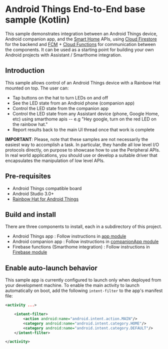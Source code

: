 # Android Things End-to-End base sample (Kotlin)

This sample demonstrates integration between an Android Things device, Android companion
app, and the [Smart Home](https://developers.google.com/actions/smarthome/) APIs, using [Cloud Firestore](https://firebase.google.com/docs/firestore/) for the backend and [FCM](https://firebase.google.com/docs/cloud-messaging/) + [Cloud Functions](https://firebase.google.com/products/functions/)
for communication between the components.  It can be used as a starting point for building
your own Android projects with Assistant / Smarthome integration.

## Introduction

This sample allows control of an Android Things device with a Rainbow Hat mounted on top.  The user can:

- Tap buttons on the hat to turn LEDs on and off
- See the LED state from an Android phone (companion app)
- Control the LED state from the companion app
- Control the LED state from any Assistant device (phone, Google Home, etc)
  using smarthome apis -- e.g "Hey google, turn on the red LED on the rainbow hat."
- Report results back to the main UI thread once that work is complete

**IMPORTANT**: Please, note that these samples are not necessarily the easiest way to accomplish
a task. In particular, they handle all low level I/O protocols directly, on
purpose to showcase how to use the Peripheral APIs. In real world applications,
you should use or develop a suitable driver that encapsulates the manipulation
of low level APIs.

## Pre-requisites

- Android Things compatible board
- Android Studio 3.0+
- [Rainbow Hat for Android Things](https://shop.pimoroni.com/products/rainbow-hat-for-android-things)

## Build and install

There are three components to install, each in a subdirectory of this project.
- Android Things app : Follow instructions in [app module](./tree/master/app)
- Android companion app : Follow instructions in [companionApp module](./tree/master/companionApp)
- Firebase functions (Smarthome integration) : Follow instructions in
[Firebase module](./tree/master/firebase/functions)


## Enable auto-launch behavior

This sample app is currently configured to launch only when deployed from your
development machine. To enable the main activity to launch automatically on boot,
add the following `intent-filter` to the app's manifest file:

```xml
<activity ...>

    <intent-filter>
        <action android:name="android.intent.action.MAIN"/>
        <category android:name="android.intent.category.HOME"/>
        <category android:name="android.intent.category.DEFAULT"/>
    </intent-filter>

</activity>
```
